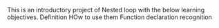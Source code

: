 This is an introductory project of Nested loop with the below learning objectives.
Definition
HOw to use them
Function
declaration
recognition
